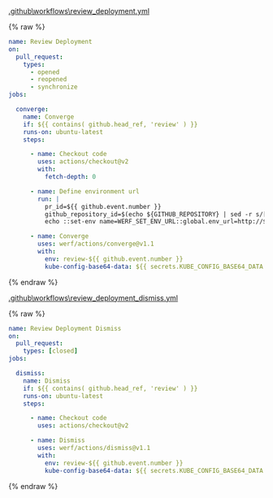 <div class="details active">
<a href="javascript:void(0)" class="details__summary">.github\workflows\review_deployment.yml</a>
<div class="details__content" markdown="1">

{% raw %}
```yaml
name: Review Deployment
on:
  pull_request:
    types:
      - opened
      - reopened
      - synchronize
jobs:

  converge:
    name: Converge
    if: ${{ contains( github.head_ref, 'review' ) }}
    runs-on: ubuntu-latest
    steps:

      - name: Checkout code
        uses: actions/checkout@v2
        with:
          fetch-depth: 0

      - name: Define environment url
        run: |
          pr_id=${{ github.event.number }}
          github_repository_id=$(echo ${GITHUB_REPOSITORY} | sed -r s/[^a-zA-Z0-9]+/-/g | sed -r s/^-+\|-+$//g | tr A-Z a-z)
          echo ::set-env name=WERF_SET_ENV_URL::global.env_url=http://${github_repository_id}-${pr_id}.kube.DOMAIN

      - name: Converge
        uses: werf/actions/converge@v1.1
        with:
          env: review-${{ github.event.number }}
          kube-config-base64-data: ${{ secrets.KUBE_CONFIG_BASE64_DATA }}
```
{% endraw %}

</div>
</div>

<div class="details active">
<a href="javascript:void(0)" class="details__summary">.github\workflows\review_deployment_dismiss.yml</a>
<div class="details__content" markdown="1">

{% raw %}
```yaml
name: Review Deployment Dismiss
on:
  pull_request:
    types: [closed]
jobs:

  dismiss:
    name: Dismiss
    if: ${{ contains( github.head_ref, 'review' ) }}
    runs-on: ubuntu-latest
    steps:

      - name: Checkout code
        uses: actions/checkout@v2

      - name: Dismiss
        uses: werf/actions/dismiss@v1.1
        with:
          env: review-${{ github.event.number }}
          kube-config-base64-data: ${{ secrets.KUBE_CONFIG_BASE64_DATA }}
```
{% endraw %}

</div>
</div>